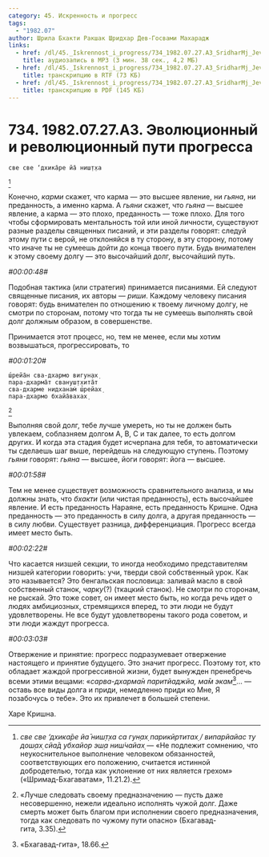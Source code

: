 ```yaml
---
category: 45. Искренность и прогресс
tags:
  - "1982.07"
author: Шрила Бхакти Ракшак Шридхар Дев-Госвами Махарадж
links:
  - href: /dl/45._Iskrennost_i_progress/734_1982.07.27.A3_SridharMj_Jevoljucionnyj_i_revoljucionnyj_puti_progressa.mp3
    title: аудиозапись в MP3 (3 мин. 38 сек., 4,2 МБ)
  - href: /dl/45._Iskrennost_i_progress/734_1982.07.27.A3_SridharMj_Jevoljucionnyj_i_revoljucionnyj_puti_progressa.rtf
    title: транскрипцию в RTF (73 КБ)
  - href: /dl/45._Iskrennost_i_progress/734_1982.07.27.A3_SridharMj_Jevoljucionnyj_i_revoljucionnyj_puti_progressa.pdf
    title: транскрипцию в PDF (145 КБ)
---
```


# 734. 1982.07.27.A3. Эволюционный и революционный пути прогресса

    све све ‘дхика̄ре йа̄ ниш̣т̣ха
[^_ftn1]

Конечно, *карми* скажет, что карма — это высшее явление, ни *гьяна*, ни преданность, а именно карма. А *гьяни* скажет, что *гьяна* — высшее явление, а карма — это плохо, преданность — тоже плохо. Для того чтобы сформировать ментальность той или иной личности, существуют разные разделы священных писаний, и эти разделы говорят: следуй этому пути с верой, не отклоняйся в ту сторону, в эту сторону, потому что иначе ты не сумеешь дойти до конца твоего пути. Будь внимателен к этому своему долгу — это высочайший долг, высочайший путь.

*#00:00:48#*

Подобная тактика (или стратегия) принимается писаниями. Ей следуют священные писания, их авторы — *риши*. Каждому человеку писания говорят: будь внимателен по отношению к твоему личному долгу, не смотри по сторонам, потому что тогда ты не сумеешь выполнять свой долг должным образом, в совершенстве.

Принимается этот процесс, но, тем не менее, если мы хотим возвышаться, прогрессировать, то

*#00:01:20#*

    ш́рейа̄н сва-дхармо вигун̣ах̣
    пара-дхарма̄т свануш̣т̣хита̄т
    сва-дхарме нидханам̇ ш́рейах̣
    пара-дхармо бхайа̄вахах̣
[^_ftn2]

Выполняя свой долг, тебе лучше умереть, но ты не должен быть увлекаем, соблазняем долгом А, В, С и так далее, то есть долгом других. И когда эта стадия будет исчерпана для тебя, то автоматически ты сделаешь шаг выше, перейдешь на следующую ступень. Поэтому *гьяни* говорят: *гьяна* — высшее, йоги говорят: йога — высшее.

*#00:01:58#*

Тем не менее существует возможность сравнительного анализа, и мы должны знать, что *бхакти* (или чистая преданность), есть высочайшее явление. И есть преданность Нараяне, есть преданность Кришне. Одна преданность — это преданность в силу долга, а другая преданность — в силу любви. Существует разница, дифференциация. Прогресс всегда имеет место быть.

*#00:02:22#*

Что касается низшей секции, то иногда необходимо представителям низшей категории говорить: учи, тверди свой собственный урок. Как это называется? Это бенгальская пословица: заливай масло в свой собственный станок, *чарку*(?) (ткацкий станок). Не смотри по сторонам, не рыскай. Это тоже совет, он имеет место быть, но когда речь идет о людях амбициозных, стремящихся вперед, то эти люди не будут удовлетворены. Не все будут удовлетворены такого рода советом, и эти люди жаждут прогресса.

*#00:03:03#*

Отвержение и принятие: прогресс подразумевает отвержение настоящего и принятие будущего. Это значит прогресс. Поэтому тот, кто обладает жаждой прогрессивной жизни, будет вынужден пренебречь всеми этими вещами: «*сарва-дхарма̄н паритйаджйа, ма̄м экам̇*[^_ftn3]… — оставь все виды долга и приди, немедленно приди ко Мне, Я позабочусь о тебе». Это их привлечет в большей степени.

Харе Кришна.



[^_ftn1]: *све све ‘дхика̄ре йа̄ ниш̣т̣ха са гун̣ах̣ парикӣртитах̣ / випарйайас ту дош̣ах̣ сйа̄д убхайор эш̣а ниш́чайах̣* — «Не подлежит сомнению, что неукоснительное выполнение человеком обязанностей, соответствующих его положению, считается истинной добродетелью, тогда как уклонение от них является грехом» («Шримад-Бхагаватам», 11.21.2).

[^_ftn2]: «Лучше следовать своему предназначению — пусть даже несовершенно, нежели идеально исполнять чужой долг. Даже смерть может быть благом при исполнении своего предназначения, тогда как следовать по чужому пути опасно» (Бхагавад-гита, 3.35).

[^_ftn3]: «Бхагавад-гита», 18.66.

